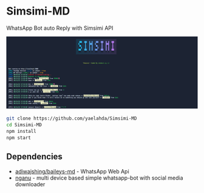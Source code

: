 # Simsimi-MD
WhatsApp Bot auto Reply with Simsimi API

![Simsimi-MD](./src/image.png)

```bash
git clone https://github.com/yaelahda/Simsimi-MD
cd Simsimi-MD
npm install
npm start
```

## Dependencies
- [adiwajshing/baileys-md](https://github.com/adiwajshing/Baileys/tree/multi-device/) - WhatsApp Web Api
- [nganu](https://github.com/Gimenz/nganu) - multi device based simple whatsapp-bot with social media downloader

